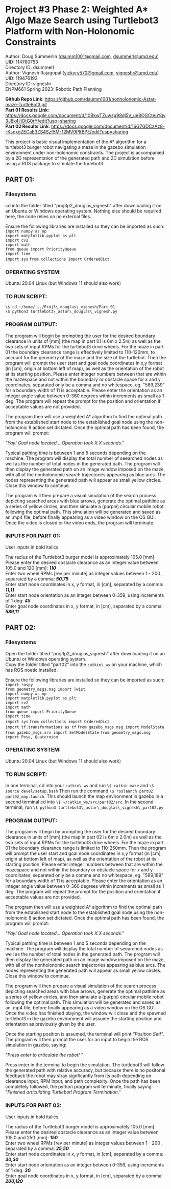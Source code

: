 # Project #3 Phase 2: Weighted A* Algo Maze Search using Turtlebot3 Platform with Non-Holonomic Constraints
Author: Doug Summerlin (dsumm1001@gmail.com, dsummerl@umd.edu)  
UID: 114760753  
Directory ID: dsummerl  
Author: Vignesh Rajagopal (vickyrv570@gmail.com, vigneshr@umd.edu)  
UID: 119476192  
Directory ID: vigneshr  
ENPM661 Spring 2023: Robotic Path Planning

**Github Repo Link**: https://github.com/dsumm1001/nonholonomic-Astar-maze-TurtleBot3.git  
**Part 01 Results Link**: https://docs.google.com/document/d/10BkwTZuwsg98dj5V_ue8OGCteuYqv3J8k4jljOtG0rY/edit?usp=sharing  
**Part 02 Results Link**: https://docs.google.com/document/d/16G7GDCzAz8--KsqxgZECaE3ZS4Szf5M-12MV9PlfBPE/edit?usp=sharing

This project is basic visual implementation of the A* algorithm for a turtlebot3 burger robot navigating a maze in the gazebo simulation environment under non-holonomic constraints. The project is accompanied by a 2D representation of the generated path and 2D simulation before using a ROS package to simulate the turlebot3. 



## PART 01:   

### Filesystems
cd into the folder titled "proj3p2\_douglas\_vignesh" after downloading it on an Ubuntu or Windows operating system. 
Nothing else should be required here, the code relies on no external files. 

Ensure the following libraries are installed so they can be imported as such:  
`import numpy as np`  
`import matplotlib.pyplot as plt`  
`import cv2`  
`import math`  
`from queue import PriorityQueue`  
`import time`  
`import sys`
`from collections import OrderedDict`  

### OPERATING SYSTEM:
Ubuntu 20.04 Linux (but Windows 11 should also work)

### TO RUN SCRIPT:   
`\$ cd ~/home/.../Proj3\_douglas\_vignesh/Part 01`  
`\$ python3 turtlebot3\_astar\_douglas\_vignesh.py`

### PROGRAM OUTPUT:
The program will begin by prompting the user for the desired boundary clearance in units of [mm] (the map in part 01 is 6m x 2.5m) as well as the two sets of input RPMs for the turtlebot3 drive wheels. For the maze in part 01 the boundary clearance range is effectively limited to 110-120mm, to account for the geometry of the maze and the size of the turtlebot. Then the program will prompt the user start and goal node coordinates in x,y format (in [cm], origin at bottom left of map), as well as the orientation of the robot at its starting position. Please enter integer numbers between that are within the mazespace and not within the boundary or obstacle space for x and y coordinates, separated only be a comma and no whitespace, eg. "589,239" for a boundary width of 11 is acceptable. Please enter the orientation as an integer angle value between 0-360 degrees within increments as small as 1 deg. The program will repeat the prompt for the position and orientation if acceptable values are not provided. 

The program then will use a weighted A* algorithm to find the optimal path from the established start node to the established goal node using the non-holonomic 8 action set dictated. Once the optimal path has been found, the program will prompt:

*"Yay! Goal node located... Operation took  X.X seconds."*

Typical pathing time is between 1 and 5 seconds depending on the machine. The program will display the total number of seearched nodes as well as the number of total nodes in the generated path. The program will then display the generated path on an image window imposed on the maze, with all of the nonholonomic search trajectories appearing as blue arcs. The nodes representing the generated path will appear as small yellow circles. Close this window to continue.

The program will then prepare a visual simulation of the search process depicting searched areas with blue arrows, generate the optimal pathline as a series of yellow circles, and then simulate a (purple) circular mobile robot following the optimal path. This simulation will be generated and saved as an .mp4 file, before finally appearing as a video window on the OS GUI. Once the video is closed or the video ends, the program will terminate.

### INPUTS FOR PART 01:
User inputs in bold italics

The radius of the Turtlebot3 burger model is approximately  105.0  [mm].  
Please enter the desired obstacle clearance as an integer value between 105.0 and 120 [mm]: ***110***   
Enter two wheel RPMs [rev per minute] as integer values between 1 - 200 , separated by a comma: ***50,75***   
Enter start node coordinates in x, y format, in [cm], separated by a comma: ***11,11***  
Enter start node orientation as an integer between 0-359, using increments of 1 deg: ***45***  
Enter goal node coordinates in x, y format, in [cm], separated by a comma: ***589,11***  



## PART 02:   

### Filesystems
Open the folder titled "proj3p2\_douglas\_vignesh" after downloading it on an Ubuntu or Windows operating system.   
Copy the folder titled "part02" into the `catkin\_ws` on your machine, which has ROS noetic installed.

Ensure the following libraries are installed so they can be imported as such:  
`import rospy`  
`from geometry_msgs.msg import Twist`  
`import numpy as np`  
`import matplotlib.pyplot as plt`  
`import cv2`  
`import math`  
`from queue import PriorityQueue`  
`import time`  
`import sys`
`from collections import OrderedDict`  
`import tf.transformations as tf`
`from gazebo_msgs.msg import ModelState`
`from gazebo_msgs.srv import SetModelState`
`from geometry_msgs.msg import Pose, Quaternion`

### OPERATING SYSTEM:
Ubuntu 20.04 Linux (but Windows 11 should also work)

### TO RUN SCRIPT:   
In one terminal, cd into your `catkin\_ws` and run `\$ catkin_make` and `\$ source devel/setup.bash`
Then run the command `\$ roslaunch part02 part02_map.launch`. This should launch the map environment in gazebo
In a second terminal cd into `\$ ~/catkin_ws/src/part02/src`.
In the second terminal, run `\$ python3 turtlebot3\_astar\_douglas\_vignesh\_part02.py`

### PROGRAM OUTPUT:
The program will begin by prompting the user for the desired boundary clearance in units of [mm] (the map in part 02 is 6m x 2.0m) as well as the two sets of input RPMs for the turtlebot3 drive wheels. For the maze in part 01 the boundary clearance range is limited to 110-250mm. Then the program will prompt the user start and goal node coordinates in x,y format (in [cm], origin at bottom left of map), as well as the orientation of the robot at its starting position. Please enter integer numbers between that are within the mazespace and not within the boundary or obstacle space for x and y coordinates, separated only be a comma and no whitespace, eg. "589,189" for a boundary width of 11 is acceptable. Please enter the orientation as an integer angle value between 0-360 degrees within increments as small as 1 deg. The program will repeat the prompt for the position and orientation if acceptable values are not provided. 

The program then will use a weighted A* algorithm to find the optimal path from the established start node to the established goal node using the non-holonomic 8 action set dictated. Once the optimal path has been found, the program will prompt:

*"Yay! Goal node located... Operation took  X.X seconds."*

Typical pathing time is between 1 and 5 seconds depending on the machine. The program will display the total number of seearched nodes as well as the number of total nodes in the generated path. The program will then display the generated path on an image window imposed on the maze, with all of the nonholonomic search trajectories appearing as blue arcs. The nodes representing the generated path will appear as small yellow circles. Close this window to continue.

The program will then prepare a visual simulation of the search process depicting searched areas with blue arrows, generate the optimal pathline as a series of yellow circles, and then simulate a (purple) circular mobile robot following the optimal path. This simulation will be generated and saved as an .mp4 file, before finally appearing as a video window on the OS GUI. Once the video has finished playing, the window will close and the spawned turtlebot3 in the gazebo environment will assume the starting position and orientation as previously given by the user.  

Once the starting position is assumed, the terminal will print *"Position Set!"*. The program will then prompt the user for an input to begin the ROS simulation in gazebo, saying:  

*"Press enter to articulate the robot! "*  

Press enter in the terminal to begin the simulation. The turtlebot3 will follow the generated path with relative accuracy, but because there is no positonal feedback the robot may stray signficantly from its path depending on clearance input, RPM input, and path complexity. Once the path has been completely followed, the python program will terminate, finally saying *"Finished articulating Turtlebot! Program Termination."*

### INPUTS FOR PART 02:
User inputs in bold italics  

The radius of the Turtlebot3 burger model is approximately  105.0  [mm].  
Please enter the desired obstacle clearance as an integer value between 105.0 and 250 [mm]: ***150***  
Enter two wheel RPMs [rev per minute] as integer values between 1 - 200 , separated by a comma: ***25,50***  
Enter start node coordinates in x, y format, in [cm], separated by a comma: ***30,30***  
Enter start node orientation as an integer between 0-359, using increments of 1 deg: ***30***  
Enter goal node coordinates in x, y format, in [cm], separated by a comma: ***200,120***  

